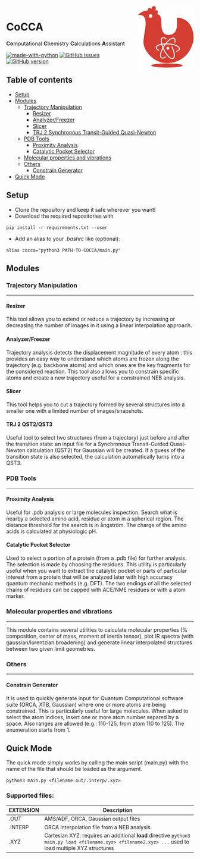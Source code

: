 <img src="img/CoCCA.png" align="right" width="150" height="166"/>

# CoCCA
**Co**mputational **C**hemistry **C**alculations **A**ssistant

[![made-with-python](https://img.shields.io/badge/Made%20with-Python-1f425f.svg)](https://www.python.org/)
[![GitHub issues](https://img.shields.io/github/issues/TheoChemPhDPadova/CoCCA)](https://img.shields.io/github/issues/TheoChemPhDPadova/CoCCA)
[![GitHub version](https://img.shields.io/github/v/tag/TheoChemPhDPadova/CoCCA)](https://img.shields.io/github/v/tag/TheoChemPhDPadova/CoCCA)

## Table of contents
  - [Setup](#setup)
  - [Modules](#modules)
    - [Trajectory Manipulation](#trajectory-manipulation)
      - [Resizer](#resizer)
      - [Analyzer/Freezer](#analyzer/freezer)
      - [Slicer](#slicer)
      - [TRJ 2 Synchronous Transit-Guided Quasi-Newton](#TRJ-2-QST2/QST3)
    - [PDB Tools](#pdb-tools)
      - [Proximity Analysis](#proximity-analysis)
      - [Catalytic Pocket Selector](#catalytic-pocket-selector)
    - [Molecular properties and vibrations](#molecular-properties-and-vibrations)
    - [Others](#others)
      - [Constrain Generator](#constrain-generator)
  - [Quick Mode](#quick-mode)

## Setup
- Clone the repository and keep it safe wherever you want!
- Download the required repositories with
```
pip install -r requirements.txt --user
```
- Add an alias to your *.bashrc* like (optional):
```
alias cocca="python3 PATH-TO-COCCA/main.py"
```

## Modules
### Trajectory Manipulation
---
#### **Resizer**
This tool allows you to extend or reduce a trajectory by increasing or decreasing the number of images in it using a linear interpolation approach.

#### **Analyzer/Freezer**
Trajectory analysis detects the displacement magnitude of every atom : this provides an easy way to understand which atoms are frozen along the trajectory (e.g. backbone atoms) and which ones are the key fragments for the considered reaction. This tool also allows you to constrain specific atoms and create a new trajectory useful for a constrained NEB analysis.

#### **Slicer**
This tool helps you to cut a trajectory formed by several structures into a smaller one with a limited number of images/snapshots.

#### **TRJ 2 QST2/QST3**
Useful tool to select two structures (from a trajectory) just before and after the transition state: an input file for a Synchronous Transit-Guided Quasi-Newton calculation (QST2) for Gaussian will be created. If a guess of the transition state is also selected, the calculation automatically turns into a QST3.
### PDB Tools
---
#### **Proximity Analysis**
Useful for .pdb analysis or large molecules inspection. Search what is nearby a selected amino acid, residue or atom in a spherical region. The distance threshold for the search is in ångström. The charge of the amino acids is calculated at physiologic pH.

#### **Catalytic Pocket Selector**
Used to select a portion of a protein (from a .pdb file) for further analysis. The selection is made by choosing the residues. This utility is particularly useful when you want to extract the catalytic pocket or parts of particular interest from a protein that will be analyzed later with high accuracy quantum mechanic methods (e.g. DFT). The two endings of all the selected chains of residues can be capped with ACE/NME residues or with a atom marker.

### Molecular properties and vibrations
---
This module contains several utilities to calculate molecular properties (% composition, center of mass, moment of inertia tensor), plot IR spectra (with gaussian/lorentzian broadening) and generate linear interpolated structures between two given limit geometries.

### Others
---
#### **Constrain Generator**
It is used to quickly generate input for Quantum Computational software suite (ORCA, XTB, Gaussian) where one or more atoms are being constrained. This is particularly useful for large molecules.
When asked to select the atom indices, insert one or more atom number separed by a space. Also ranges are allowed (e.g.: 110-125, from atom 110 to 125). The enumeration starts from 1.

## Quick Mode
The quick mode simply works by calling the main script (main.py) with the name of the file that should be loaded as the argument.
```
python3 main.py <filename.out/.interp/.xyz>
```

### Supported files:
| EXTENSION | Description |
| ----------- | ----------- |
| .OUT | AMS/ADF, ORCA, Gaussian output files |
| .INTERP | ORCA interpolation file from a NEB analysis |
| .XYZ | Cartesian XYZ: requires an additional **load** directive ```python3 main.py load <filename.xyz> <filename2.xyz> ...``` used to load multiple XYZ structures |
